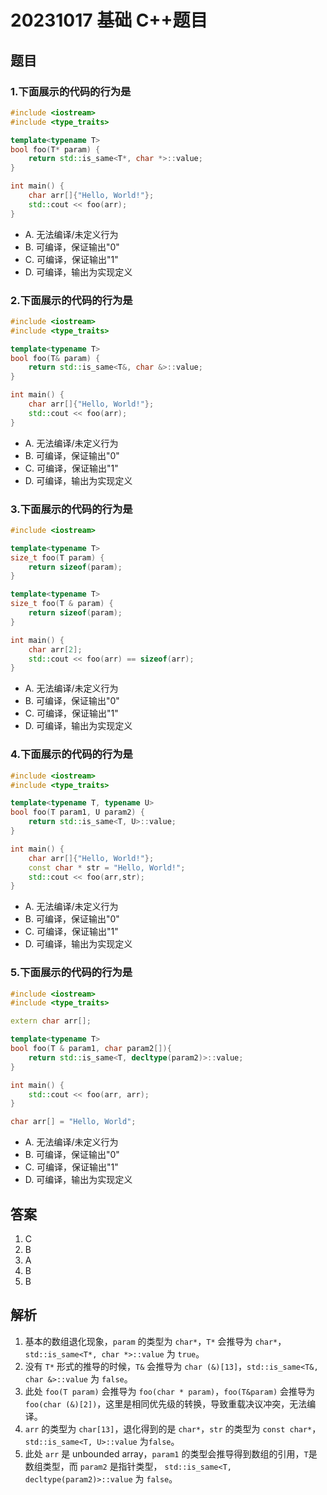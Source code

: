# 20231017 基础 C++题目

## 题目

### 1.下面展示的代码的行为是

```C++
#include <iostream>
#include <type_traits>

template<typename T>
bool foo(T* param) {
    return std::is_same<T*, char *>::value;
}

int main() {
    char arr[]{"Hello, World!"}; 
    std::cout << foo(arr);
}
```

- A. 无法编译/未定义行为
- B. 可编译，保证输出"0"  
- C. 可编译，保证输出"1"
- D. 可编译，输出为实现定义

### 2.下面展示的代码的行为是

```C++
#include <iostream>
#include <type_traits>

template<typename T>
bool foo(T& param) {
    return std::is_same<T&, char &>::value;
}

int main() {
    char arr[]{"Hello, World!"}; 
    std::cout << foo(arr);
}
```

- A. 无法编译/未定义行为
- B. 可编译，保证输出"0"  
- C. 可编译，保证输出"1"
- D. 可编译，输出为实现定义

### 3.下面展示的代码的行为是

```C++
#include <iostream>

template<typename T>
size_t foo(T param) {
    return sizeof(param);
}

template<typename T>
size_t foo(T & param) {
    return sizeof(param);
}

int main() {
    char arr[2]; 
    std::cout << foo(arr) == sizeof(arr);
}
```

- A. 无法编译/未定义行为
- B. 可编译，保证输出"0"  
- C. 可编译，保证输出"1"
- D. 可编译，输出为实现定义

### 4.下面展示的代码的行为是

```C++
#include <iostream>
#include <type_traits>

template<typename T, typename U>
bool foo(T param1, U param2) {
    return std::is_same<T, U>::value;
}

int main() {
    char arr[]{"Hello, World!"}; 
    const char * str = "Hello, World!";
    std::cout << foo(arr,str);
}
```

- A. 无法编译/未定义行为
- B. 可编译，保证输出"0"  
- C. 可编译，保证输出"1"
- D. 可编译，输出为实现定义

### 5.下面展示的代码的行为是

```C++
#include <iostream>
#include <type_traits>

extern char arr[];

template<typename T>
bool foo(T & param1, char param2[]){
    return std::is_same<T, decltype(param2)>::value;
}

int main() {
    std::cout << foo(arr, arr);
}

char arr[] = "Hello, World";
```

- A. 无法编译/未定义行为
- B. 可编译，保证输出"0"  
- C. 可编译，保证输出"1"
- D. 可编译，输出为实现定义

## 答案

1. C
2. B
3. A
4. B
5. B

## 解析

1. 基本的数组退化现象，`param` 的类型为 `char*`，`T*` 会推导为 `char*`，`std::is_same<T*, char *>::value` 为 `true`。
2. 没有 `T*` 形式的推导的时候，`T&` 会推导为 `char (&)[13]`，`std::is_same<T&, char &>::value` 为 `false`。
3. 此处 `foo(T param)` 会推导为 `foo(char * param)`，`foo(T&param)` 会推导为 `foo(char (&)[2])`，这里是相同优先级的转换，导致重载决议冲突，无法编译。
4. `arr` 的类型为 `char[13]`，退化得到的是 `char*`，`str` 的类型为 `const char*`，`std::is_same<T, U>::value` 为`false`。
5. 此处 `arr` 是 unbounded array，`param1` 的类型会推导得到数组的引用，`T`是数组类型，而 `param2` 是指针类型， `std::is_same<T, decltype(param2)>::value` 为 `false`。
